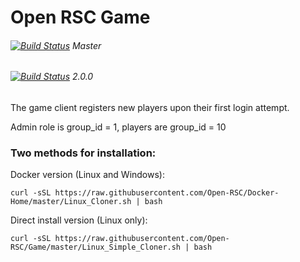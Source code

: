 # Open RSC Game
###### [![Build Status](https://travis-ci.org/Open-RSC/Game.svg?branch=master)](https://travis-ci.org/Open-RSC/Game) Master
###### [![Build Status](https://travis-ci.org/Open-RSC/Game.svg?branch=2.0.0)](https://travis-ci.org/Open-RSC/Game) 2.0.0


The game client registers new players upon their first login attempt.


Admin role is group_id = 1, players are group_id = 10


### Two methods for installation:

Docker version (Linux and Windows):

    curl -sSL https://raw.githubusercontent.com/Open-RSC/Docker-Home/master/Linux_Cloner.sh | bash

Direct install version (Linux only):

    curl -sSL https://raw.githubusercontent.com/Open-RSC/Game/master/Linux_Simple_Cloner.sh | bash
